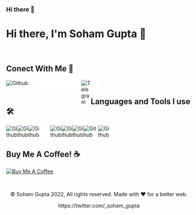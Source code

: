 ### Hi there 👋

<!--
**gupta-soham/gupta-soham** is a ✨ _special_ ✨ repository because its `README.md` (this file) appears on your GitHub profile.

Here are some ideas to get you started:

- 🔭 I’m currently working on ...
- 🌱 I’m currently learning ...
- 👯 I’m looking to collaborate on ...
- 🤔 I’m looking for help with ...
- 💬 Ask me about ...
- 📫 How to reach me: ...
- 😄 Pronouns: ...
- ⚡ Fun fact: ...
-->
#  **Hi there, I'm Soham Gupta 👋**
<br/>

##  Conect With Me 💬

[<img align="left" alt="Github" width="100px" src="https://img.shields.io/badge/GitHub-%2312100E.svg?&style=for-the-badge&logo=Github&logoColor=white" />](https://github.com/gupta-soham) 
[<img align="left" alt="Twitter" width="26px" src="https://github.com/codeSTACKr/codeSTACKr/raw/master/img/twitter-dark.svg" />](https://twitter.com/_soham_gupta) 
[<img align="left" alt="LinkedIN" width="26px" src="https://github.com/codeSTACKr/codeSTACKr/raw/master/img/linkedin-dark.svg" />](https://linkedin.com/in/soham-gupta-in) 
[<img align="left" alt="Instagram" width="26px" src="https://github.com/codeSTACKr/codeSTACKr/raw/master/img/instagram-dark.svg" />](https://instagram.com/_soham_gupta) 
[<img align="left" alt="YouTube" width="26px" src="https://github.com/codeSTACKr/codeSTACKr/raw/master/img/youtube-dark.svg" />](https://www.youtube.com/channel/UCPsRTWjuoocFwf6JhZvRrSQ?view_as=subscriber?sub_confirmation=1)
[<img align="left" alt="Telegram" width="26px" src="https://user-images.githubusercontent.com/97831613/178946148-dce9b0c1-40aa-408d-b027-1c44a373eb07.png" />](https://telegram.im/@coolbro_0)

[<img align="left" alt="Website" width="26px" src="https://github.com/codeSTACKr/codeSTACKr/raw/master/img/globe-dark.svg" />](https://coolbro.bio.link) 

<br/>

##  Languages and Tools I use 🛠️
<img align="left" alt="Github" width="30px" src="https://camo.githubusercontent.com/5fa137d222dde7b69acd22c6572a065ce3656e6ffa1f5e88c1b5c7a935af3cc6/68747470733a2f2f63646e2e6a7364656c6976722e6e65742f67682f64657669636f6e732f64657669636f6e2f69636f6e732f7673636f64652f7673636f64652d6f726967696e616c2e737667" />
<img align="left" alt="Github" width="30px" src="https://cdn-icons-png.flaticon.com/512/919/919847.png" />
<img align="left" alt="Github" width="30px" src="https://camo.githubusercontent.com/dc9e7e657b4cd5ba7d819d1a9ce61434bd0ddbb94287d7476b186bd783b62279/68747470733a2f2f63646e2e6a7364656c6976722e6e65742f67682f64657669636f6e732f64657669636f6e2f69636f6e732f6769742f6769742d6f726967696e616c2e737667" />
<img align="left" alt="Github" width="30px" src="https://github.com/codeSTACKr/codeSTACKr/raw/master/img/terminal-dark.svg" />
<img align="left" alt="Github" width="30px" src="https://cdn-icons-png.flaticon.com/512/6124/6124995.png" />
<img align="left" alt="Github" width="30px" src="https://cdn-icons.flaticon.com/png/512/3098/premium/3098090.png?token=exp=1658208337~hmac=9eae51c5898d82ed52b4a814be95b1fc" />
<img align="left" alt="Github" width="30px" src="https://cdn-icons-png.flaticon.com/512/226/226777.png" />
<img align="left" alt="Github" width="40px" src="https://go.dev/blog/go-brand/Go-Logo/SVG/Go-Logo_Blue.svg" />
<img align="left" alt="Github" width="30px" src="https://cdn-icons-png.flaticon.com/512/7506/7506880.png" />


<br/>
<br/>

##  Buy Me A Coffee! ☕
<a href="https://www.buymeacoffee.com/sohamgupta" target="_blank"><img src="https://cdn.buymeacoffee.com/buttons/v2/default-red.png" alt="Buy Me A Coffee" width="150" ></a>

<br/>

<p align="center"> © Soham Gupta 2022, All rights reserved. Made with ❤️ for a better web. </p>
<p align="center">
https://twitter.com/_soham_gupta
</p>
